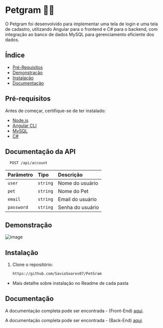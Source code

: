 
# Petgram 🐶🐱
O Petgram foi desenvolvido para implementar uma tela de login e uma tela de cadastro, utilizando Angular para o frontend e C# para o backend, com integração ao banco de dados MySQL para gerenciamento eficiente dos dados.

## Índice
- [Pré-Requisitos](#Pré-requisitos)
- [Demonstração](#Demonstração)
- [Instalação](#Instalação)
- [Documentação](#Documentação)


## Pré-requisitos

Antes de começar, certifique-se de ter instalado:

- [Node.js](https://nodejs.org/) 
- [Angular CLI](https://angular.io/cli)
- [MySQL](https://dev.mysql.com/downloads/)
- [C#](https://learn.microsoft.com/pt-br/dotnet/csharp/)


## Documentação da API

```http
  POST /api/account
```



| Parâmetro   | Tipo       | Descrição                                   |
| :---------- | :--------- | :------------------------------------------ |
| `user`      | `string` | Nome do usuário |
| `pet`      | `string` | Nome do Pet |
| `email`      | `string` | Email do usuário |
| `password`      | `string` | Senha do usuário |




## Demonstração

![image](https://github.com/user-attachments/assets/e93533a8-23a1-4adb-ac1d-998b52efe4e5)


## Instalação


1. Clone o repositório:
   ```bash
   https://github.com/SavioSoares07/PetGram

* Mais detalhe sobre instalação no Readme de cada pasta

## Documentação 
A documentação completa pode ser encontrada - (Front-End) [aqui](https://github.com/SavioSoares07/PetGram/tree/main/FrontEnd).

A documentação completa pode ser encontrada - (Back-End) [aqui](https://github.com/SavioSoares07/PetGram/tree/main/BackEnd).
